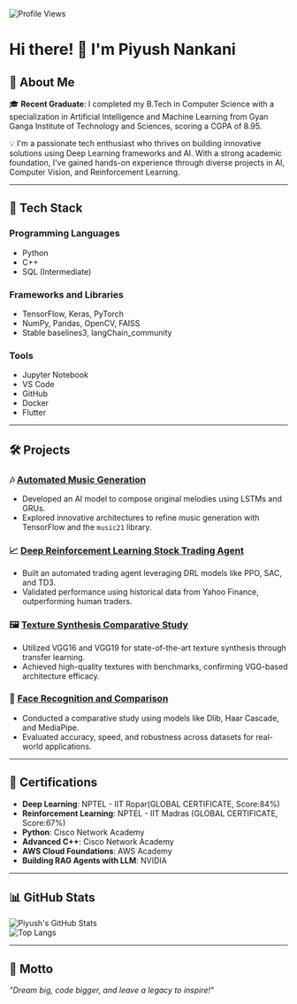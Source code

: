 ![Profile Views](https://komarev.com/ghpvc/?username=Opty0602&color=blue&style=flat-square)
# Hi there! 👋 I'm Piyush Nankani  

## 🚀 About Me  
🎓 **Recent Graduate**: I completed my B.Tech in Computer Science with a specialization in Artificial Intelligence and Machine Learning from Gyan Ganga Institute of Technology and Sciences, scoring a CGPA of 8.95.  

💡 I'm a passionate tech enthusiast who thrives on building innovative solutions using Deep Learning frameworks and AI. With a strong academic foundation, I've gained hands-on experience through diverse projects in AI, Computer Vision, and Reinforcement Learning.  

---

## 🔧 Tech Stack  
### **Programming Languages**  
- Python  
- C++  
- SQL (Intermediate)  

### **Frameworks and Libraries**  
- TensorFlow, Keras, PyTorch  
- NumPy, Pandas, OpenCV, FAISS  
- Stable baselines3, langChain_community

### **Tools**  
- Jupyter Notebook  
- VS Code  
- GitHub  
- Docker  
- Flutter  

---

## 🛠️ Projects  

### 🎶 [Automated Music Generation](https://github.com/Opty0602/automated-music-generation)  
- Developed an AI model to compose original melodies using LSTMs and GRUs.  
- Explored innovative architectures to refine music generation with TensorFlow and the `music21` library.  

### 📈 [Deep Reinforcement Learning Stock Trading Agent](https://github.com/Opty0602/drl-stock-trading-agent)  
- Built an automated trading agent leveraging DRL models like PPO, SAC, and TD3.  
- Validated performance using historical data from Yahoo Finance, outperforming human traders.  

### 🖼️ [Texture Synthesis Comparative Study](https://github.com/Opty0602/texture-synthesis-comparative-study)  
- Utilized VGG16 and VGG19 for state-of-the-art texture synthesis through transfer learning.  
- Achieved high-quality textures with benchmarks, confirming VGG-based architecture efficacy.  

### 🤖 [Face Recognition and Comparison](https://github.com/Opty0602/face-recognition-comparison)  
- Conducted a comparative study using models like Dlib, Haar Cascade, and MediaPipe.  
- Evaluated accuracy, speed, and robustness across datasets for real-world applications.  


---

## 📜 Certifications  
- **Deep Learning**: NPTEL - IIT Ropar(GLOBAL CERTIFICATE, Score:84%)  
- **Reinforcement Learning**: NPTEL - IIT Madras (GLOBAL CERTIFICATE, Score:67%)
- **Python**: Cisco Network Academy  
- **Advanced C++**: Cisco Network Academy  
- **AWS Cloud Foundations**: AWS Academy  
- **Building RAG Agents with LLM**: NVIDIA  

---

## 📊 GitHub Stats  
![Piyush's GitHub Stats](https://github-readme-stats.vercel.app/api?username=Opty0602&show_icons=true&theme=radical)  
![Top Langs](https://github-readme-stats.vercel.app/api/top-langs/?username=Opty0602&layout=compact&theme=radical)  

---

## 🌌 Motto  
*"Dream big, code bigger, and leave a legacy to inspire!"*  
